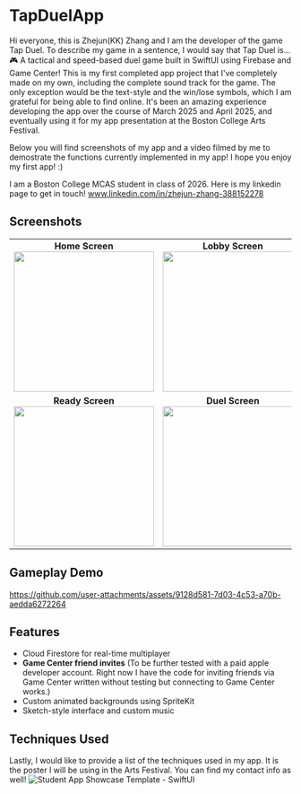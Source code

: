 # TapDuelApp

Hi everyone, this is Zhejun(KK) Zhang and I am the developer of the game Tap Duel. 
To describe my game in a sentence, I would say that Tap Duel is...
🎮 A tactical and speed-based duel game built in SwiftUI using Firebase and Game Center!
This is my first completed app project that I've completely made on my own, including the complete sound track for the game. 
The only exception would be the text-style and the win/lose symbols, which I am grateful for being able to find online. 
It's been an amazing experience developing the app over the course of March 2025 and April 2025, and eventually using it for 
my app presentation at the Boston College Arts Festival. 

Below you will find screenshots of my app and a video filmed by me to demostrate the functions currently implemented in my app! 
I hope you enjoy my first app! :) 

I am a Boston College MCAS student in class of 2026. Here is my linkedin page to get in touch! 
www.linkedin.com/in/zhejun-zhang-388152278

## Screenshots

<table>
  <tr>
    <td align="center"><strong>Home Screen</strong><br>
      <img src="https://github.com/user-attachments/assets/36d64d2f-3440-49af-a39e-3dc205a3017a" width="250"/>
    </td>
    <td align="center"><strong>Lobby Screen</strong><br>
      <img src="https://github.com/user-attachments/assets/f0b9b5f5-8f91-432e-89e8-24d5d125a93d" width="250"/>
    </td>
    <td align="center"><strong>Confirm Screen</strong><br>
      <img src="https://github.com/user-attachments/assets/18c0be87-0238-4a49-b661-24544df047e5" width="250"/>
    </td>
  </tr>
  <tr>
    <td align="center"><strong>Ready Screen</strong><br>
      <img src="https://github.com/user-attachments/assets/342bc78a-0a75-419c-9841-cfe3adc1253b" width="250"/>
    </td>
    <td align="center"><strong>Duel Screen</strong><br>
      <img src="https://github.com/user-attachments/assets/9858fcea-0be1-4852-a4e1-d7151b530520" width="250"/>
    </td>
    <td align="center"><strong>Victory Screen</strong><br>
      <img src="https://github.com/user-attachments/assets/a3a7f455-14bc-4ed6-9d46-bdbdf5538058" width="250"/>
    </td>
  </tr>
</table>

## Gameplay Demo

https://github.com/user-attachments/assets/9128d581-7d03-4c53-a70b-aedda6272264

## Features
- Cloud Firestore for real-time multiplayer
- **Game Center friend invites** (To be further tested with a paid apple developer account. Right now I have
the code for inviting friends via Game Center written without testing but connecting to Game Center works.)
- Custom animated backgrounds using SpriteKit
- Sketch-style interface and custom music

## Techniques Used 

Lastly, I would like to provide a list of the techniques used in my app. It is the poster I will be using in the Arts Festival.
You can find my contact info as well!
![Student App Showcase Template - SwiftUI](https://github.com/user-attachments/assets/2a335c15-84e3-4f8e-9e4e-6984a255b0a7)

